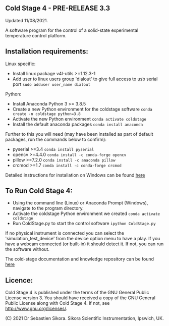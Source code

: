 Cold Stage 4 - PRE-RELEASE 3.3
------------------------------
Updated 11/08/2021.

A software program for the control of a solid-state experimental temperature control platform.


Installation requirements:
-------------------------

Linux specific:
* Install linux package v4l-utils >=1.12.3-1
* Add user to linux users group 'dialout' to give full access to usb serial port `sudo adduser user_name dialout`

Python:
* Install Anaconda Python 3 >= 3.8.5
* Create a new Python environment for the coldstage software `conda create -n coldstage python=3.8`
* Activate the new Python environment `conda activate coldstage`
* Install the default anaconda packages `conda install anaconda`

Further to this you will need (may have been installed as part of default packages, run the commands below to confirm):
* pyserial >=3.4 `conda install pyserial`
* opencv >=4.4.0 `conda install -c conda-forge opencv`
* pillow >=7.2.0 `conda install -c anaconda pillow`
* crcmod >=1.7 `conda install -c conda-forge crcmod`

Detailed instructions for installation on Windows can be found [here](documentation/getting_started/installation_on_windows.md)

To Run Cold Stage 4:
--------------------

* Using the command line (Linux) or Anaconda Prompt (Windows), navigate to the program directory.
* Activate the coldstage Python environment we created `conda activate coldstage`
* Run ColdStage.py to start the control software `ipython ColdStage.py`

If no physical instrument is connected you can select the 'simulation_test_device' from the device option menu to have a play. If you have a webcam connected (or built-in) it should detect it. If not, you can run the software without.

The cold-stage documentation and knowledge repository can be found [here](documentation/documentation.md)

Licence:
--------

Cold Stage 4 is published under the terms of the GNU General Public License version 3. You should have received a copy of the GNU General Public License
along with Cold Stage 4. If not, see <http://www.gnu.org/licenses/>.


(C) 2021 Dr Sebastien Sikora.
Sikora Scientific Instrumentation, Ipswich, UK.

